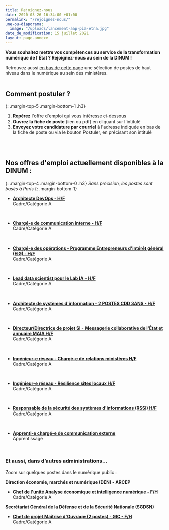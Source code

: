 ```yaml
---
title: Rejoignez-nous
date: 2020-03-26 16:34:00 +01:00
permalink: "/rejoignez-nous/"
une-ou-diaporama:
  image: "/uploads/lancement-aap-pia-etna.jpg"
date_de_modification: 15 juillet 2021
layout: page-annexe
---
```


**Vous souhaitez mettre vos compétences au service de la transformation numérique de l'État ? Rejoignez-nous au sein de la DINUM !**

Retrouvez aussi [en bas de cette page](#offresministeres) une sélection de postes de haut niveau dans le numérique au sein des ministères.
<br>
<br>

## Comment postuler ?
{: .margin-top-5 .margin-bottom-1 .h3}
1. **Repérez** l'offre d'emploi qui vous intéresse ci-dessous
2. **Ouvrez la fiche de poste** (lien ou pdf) en cliquant sur l'intitulé
3. **Envoyez votre candidature par courriel** à l'adresse indiquée en bas de la fiche de poste ou via le bouton Postuler, en précisant son intitulé
<br>
<br>

## Nos offres d'emploi actuellement disponibles à la DINUM : 
{: .margin-top-4 .margin-bottom-0 .h3}
*Sans précision, les postes sont basés à Paris*
{: .margin-bottom-1}

* **[Architecte DevOps - H/F](https://place-emploi-public.gouv.fr/offre-emploi/architecte-devops-hf-reference-2021-657670/ "Architecte DevOps - H/F - Lien externe")**
<br>Cadre/Catégorie A
<br>

* **[Chargé-e de communication interne - H/F](https://place-emploi-public.gouv.fr/offre-emploi/charge-e-de-communication-interne-hf-reference-2021-657684/ "Chargé-e de communication interne - H/F - Lien externe")**
<br>Cadre/Catégorie A
<br>

* **[Chargé-e des opérations - Programme Entrepreneurs d'intérêt général (EIG) - H/F](https://place-emploi-public.gouv.fr/offre-emploi/charge-e-des-operations---programme-entrepreneurs-d-interet-general-eig-hf-reference-2021-654786/ "Chargé-e des opérations - Programme Entrepreneurs d'intérêt général (EIG) - H/F - Lien externe")**
<br>Cadre/Catégorie A
<br>

* **[Lead data scientist pour le Lab IA - H/F](https://place-emploi-public.gouv.fr/offre-emploi/lead-data-scientist-pour-le-lab-ia-hf-reference-2021-654686/ "Lead data scientist pour le Lab IA - H/F - Lien externe")**
<br>Cadre/Catégorie A
<br>

* **[Architecte de systèmes d'information – 2 POSTES CDD 3ANS - H/F](https://place-emploi-public.gouv.fr/offre-emploi/architecte-de-systemes-d-information--2-postes-cdd-3ans-reference-2021-620625/ "Architecte de systèmes d'information – 2 POSTES CDD 3ANS - H/F - Lien externe")**
<br>Cadre/Catégorie A
<br>

* **[Directeur/Directrice de projet SI - Messagerie collaborative de l'État et annuaire MAIA H/F](https://place-emploi-public.gouv.fr/offre-emploi/directeurdirectrice-de-projet-si---messagerie-collaborative-de-l-tat-et-annuaire-maia-hf-reference-2021-649350/ "Directeur/Directrice de projet SI - Messagerie collaborative de l'État et annuaire MAIA H/F - Lien externe")**
<br>Cadre/Catégorie A
<br>

* **[Ingénieur-e réseau - Chargé-e de relations ministères H/F](https://place-emploi-public.gouv.fr/offre-emploi/ingenieur-e-reseau---charge-e-de-relations-ministeres-hf-reference-2021-649375/ "Ingénieur-e réseau - Chargé-e de relations ministères H/F - Lien externe")**
<br>Cadre/Catégorie A
<br>

* **[Ingénieur-e réseau - Résilience sites locaux H/F](https://place-emploi-public.gouv.fr/offre-emploi/ingenieur-e-reseau---resilience-sites-locaux-hf-reference-2021-649316/ "Ingénieur-e réseau - Résilience sites locaux H/F - Lien externe")**
<br>Cadre/Catégorie A
<br>

* **[Responsable de la sécurité des systèmes d'informations (RSSI) H/F](https://place-emploi-public.gouv.fr/offre-emploi/responsable-de-la-securite-des-systemes-d-informations-rssi-hf-reference-2021-649321/ "Responsable de la sécurité des systèmes d'informations (RSSI) H/F - Lien externe")**
<br>Cadre/Catégorie A
<br>

* **[Apprenti-e chargé-e de communication externe](https://www.pass.fonction-publique.gouv.fr/offre/apprenti-e-charge-e-de-communication-externe "Apprenti-e chargé-e de communication externe - Lien externe")**
<br>Apprentissage
<br>


<!--
> ### Talents du numérique : l’État recrute !
> <figure class='image-center' style='width: 70%;'><img src="/uploads/Campagne_Linkedin_FETE_visuel1.jpg" alt=""/></figure>
> <br>Vous êtes développeur, chef de projet numérique, ingénieur, architecte SI, technicien support... ? Venez créer le service public de demain !
> <br>Plus de 300 postes dans de nombreux métiers vous attendent au **Forum de l'emploi tech de l’État, du 30 novembre au 9 décembre 2020**. Édition 100% en ligne.
> <br>[> Inscrivez-vous jusqu'au 27 nov, 14h](https://numerique.gouv.fr/agenda/forum-emploi-tech-etat-2020)
> <br>
{: .noir .encadre}
  -->

<div class="encadre noir">
<h3 id="et-aussi-dans-dautres-administrations">Et aussi, dans d’autres administrations…<a id="offresministeres"></a></h3>
<p class="margin-bottom-1">Zoom sur quelques postes dans le numérique public&nbsp;:</p>  <p><strong> Direction économie, marchés et numérique (DEN) - ARCEP</strong></p> 
<ul><li class="margin-bottom-1"><strong><a href="https://place-emploi-public.gouv.fr/offre-emploi/cheffe-de-l-unite-analyse-economique-et-intelligence-numerique-reference-2021-621708/" title="Chef de l'unité Analyse économique et intelligence numérique - F/H - Lien externe">Chef de l'unité Analyse économique et intelligence numérique - F/H</a></strong><br>Cadre/Catégorie A</li></ul>
<p><strong> Secrétariat Général de la Défense et de la Sécurité Nationale (SGDSN)</strong></p> 
<ul><li class="margin-bottom-1"><strong><a href="https://place-emploi-public.gouv.fr/offre-emploi/chef-de-projet-maitrise-d-ouvrage-2-postes-reference-2021-557102/" title="Chef de projet Maîtrise d'Ouvrage (2 postes) - GIC - F/H - Lien externe">Chef de projet Maîtrise d'Ouvrage (2 postes) - GIC - F/H</a></strong><br>Cadre/Catégorie A</li></ul> 
</div>
